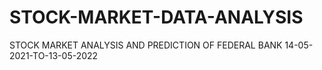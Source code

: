 # STOCK-MARKET-DATA-ANALYSIS
STOCK MARKET ANALYSIS AND PREDICTION OF  FEDERAL BANK 14-05-2021-TO-13-05-2022
